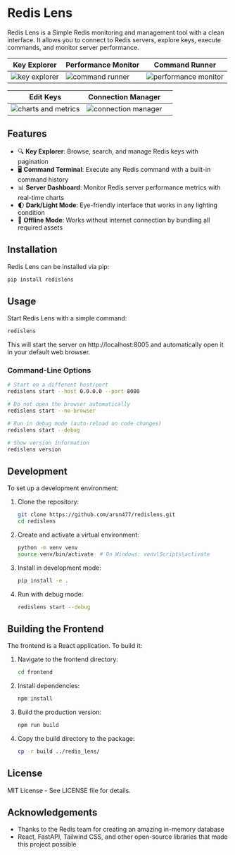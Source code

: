 # Redis Lens

Redis Lens is a Simple Redis monitoring and management tool with a clean interface. It allows you to connect to Redis servers, explore keys, execute commands, and monitor server performance.


| Key Explorer                   | Performance Monitor                 | Command Runner            |
|--------------------------------|--------------------------------|--------------------------------|
| ![key explorer](https://github.com/user-attachments/assets/05cb5fc0-dfb1-4d0d-9967-66e790950884) | ![command runner](https://github.com/user-attachments/assets/eda993b5-76d6-47e8-80bc-403628e5e5f1) | ![performance monitor](https://github.com/user-attachments/assets/94c55555-563d-4321-8f48-17e786206c29) |

| Edit Keys           | Connection Manager             |                                |
|--------------------------------|--------------------------------|--------------------------------|
| ![charts and metrics](https://github.com/user-attachments/assets/9a514a3b-d381-4fe3-8961-9a5c5e36b48f) | ![connection manager](https://github.com/user-attachments/assets/076ec4f7-035b-4c2e-b219-02481a1a6b29) |                                |








## Features

- 🔍 **Key Explorer**: Browse, search, and manage Redis keys with pagination
- 🖥️ **Command Terminal**: Execute any Redis command with a built-in command history
- 📊 **Server Dashboard**: Monitor Redis server performance metrics with real-time charts
- 🌓 **Dark/Light Mode**: Eye-friendly interface that works in any lighting condition
- 🚀 **Offline Mode**: Works without internet connection by bundling all required assets

## Installation

Redis Lens can be installed via pip:

```bash
pip install redislens
```

## Usage

Start Redis Lens with a simple command:

```bash
redislens
```

This will start the server on http://localhost:8005 and automatically open it in your default web browser.

### Command-Line Options

```bash
# Start on a different host/port
redislens start --host 0.0.0.0 --port 8080

# Do not open the browser automatically
redislens start --no-browser

# Run in debug mode (auto-reload on code changes)
redislens start --debug

# Show version information
redislens version
```

## Development

To set up a development environment:

1. Clone the repository:
   ```bash
   git clone https://github.com/arun477/redislens.git
   cd redislens
   ```

2. Create and activate a virtual environment:
   ```bash
   python -m venv venv
   source venv/bin/activate  # On Windows: venv\Scripts\activate
   ```

3. Install in development mode:
   ```bash
   pip install -e .
   ```

4. Run with debug mode:
   ```bash
   redislens start --debug
   ```

## Building the Frontend

The frontend is a React application. To build it:

1. Navigate to the frontend directory:
   ```bash
   cd frontend
   ```

2. Install dependencies:
   ```bash
   npm install
   ```

3. Build the production version:
   ```bash
   npm run build
   ```

4. Copy the build directory to the package:
   ```bash
   cp -r build ../redis_lens/
   ```

## License

MIT License - See LICENSE file for details.

## Acknowledgements

- Thanks to the Redis team for creating an amazing in-memory database
- React, FastAPI, Tailwind CSS, and other open-source libraries that made this project possible
